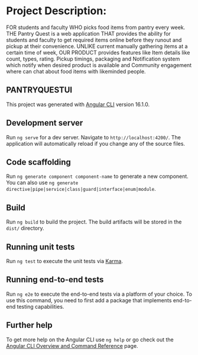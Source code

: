 # Project Description:

FOR students and faculty WHO picks food items from pantry every week. THE Pantry Quest is a web application THAT provides the ability for students and faculty to get required items online before they runout and pickup at their convenience. UNLIKE current manually gathering items at a certain time of week, OUR PRODUCT provides features like Item details like count, types, rating. Pickup timings, packaging and Notification system which notify when desired product is available and Community engagement where can chat about food items with likeminded people.

## PANTRYQUESTUI

This project was generated with [Angular CLI](https://github.com/angular/angular-cli) version 16.1.0.

## Development server

Run `ng serve` for a dev server. Navigate to `http://localhost:4200/`. The application will automatically reload if you change any of the source files.

## Code scaffolding

Run `ng generate component component-name` to generate a new component. You can also use `ng generate directive|pipe|service|class|guard|interface|enum|module`.

## Build

Run `ng build` to build the project. The build artifacts will be stored in the `dist/` directory.

## Running unit tests

Run `ng test` to execute the unit tests via [Karma](https://karma-runner.github.io).

## Running end-to-end tests

Run `ng e2e` to execute the end-to-end tests via a platform of your choice. To use this command, you need to first add a package that implements end-to-end testing capabilities.

## Further help

To get more help on the Angular CLI use `ng help` or go check out the [Angular CLI Overview and Command Reference](https://angular.io/cli) page.

